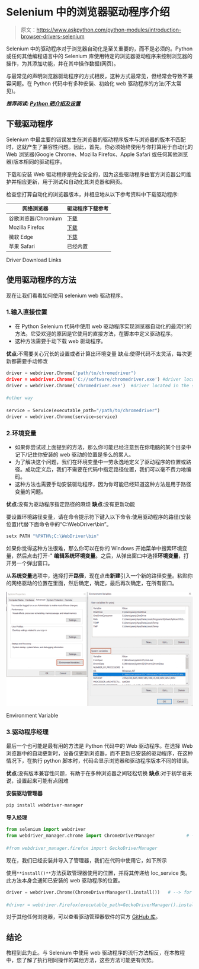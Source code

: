 # Selenium 中的浏览器驱动程序介绍

> 原文：<https://www.askpython.com/python-modules/introduction-browser-drivers-selenium>

Selenium 中的驱动程序对于浏览器自动化是至关重要的，而不是必须的。Python 或任何其他编程语言中的 Selenium 库使用特定的浏览器驱动程序来控制浏览器的操作，为其添加功能，并在其中操作数据(网页)。

与最常见的声明浏览器驱动程序的方式相反，这种方式最常见，但经常会导致不兼容问题。在 Python 代码中有多种安装、初始化 web 驱动程序的方法(不太常见)。

***推荐阅读: [Python 硒介绍及设置](https://www.askpython.com/python-modules/selenium-introduction-and-setup)***

## 下载驱动程序

Selenium 中最主要的错误发生在浏览器的驱动程序版本与浏览器的版本不匹配时，这就产生了兼容性问题。因此，首先，你必须始终使用与你打算用于自动化的 Web 浏览器(Google Chrome、Mozilla Firefox、Apple Safari 或任何其他浏览器)版本相同的驱动程序。

下载和安装 Web 驱动程序是完全安全的，因为这些驱动程序由官方浏览器公司维护并相应更新，用于测试和自动化其浏览器和网页。

检查您打算自动化的浏览器版本，并相应地从以下参考资料中下载驱动程序:

| 网络浏览器 | 驱动程序下载参考 |
| --- | --- |
| 谷歌浏览器/Chromium | [下载](https://chromedriver.storage.googleapis.com/index.html) |
| Mozilla Firefox | [下载](https://github.com/mozilla/geckodriver/releases) |
| 微软 Edge | [下载](https://developer.microsoft.com/en-us/microsoft-edge/tools/webdriver/) |
| 苹果 Safari | 已经内置 |

Driver Download Links

## 使用驱动程序的方法

现在让我们看看如何使用 selenium web 驱动程序。

### 1.输入直接位置

*   在 Python Selenium 代码中使用 web 驱动程序实现浏览器自动化的最流行的方法。它受欢迎的原因是它使用的直接方法，在脚本中定义驱动程序。
*   这种方法需要手动下载 web 驱动程序。

**优点**:不需要关心冗长的设置或者计算出环境变量
缺点:使得代码不太灵活，每次更新都需要手动修改

```py
driver = webdriver.Chrome('path/to/chromedriver") 
driver = webdriver.Chrome('C://software/chromedriver.exe') #driver located at the specified location
driver = webdriver.Chrome('chromedriver.exe')  #driver located in the same directory as of the python script file

#other way

service = Service(executable_path="/path/to/chromedriver")
driver = webdriver.Chrome(service=service)

```

### 2.环境变量

*   如果你尝试过上面提到的方法，那么你可能已经注意到在你电脑的某个目录中记下/记住你安装的 web 驱动的位置是多么的累人。
*   为了解决这个问题，我们在环境变量中一劳永逸地定义了驱动程序的位置或路径。成功定义后，我们不需要在代码中指定路径位置，我们可以毫不费力地编码。
*   这种方法也需要手动安装驱动程序，因为你可能已经知道这种方法是用于路径变量的问题。

**优点**:没有为驱动程序指定路径的麻烦
**缺点**:没有更新功能

要设置环境路径变量，请在命令提示符下键入以下命令:使用驱动程序的路径(安装位置)代替下面命令中的“C:\WebDriver\bin”。

```py
setx PATH "%PATH%;C:\WebDriver\bin"

```

如果你觉得这种方法很难，那么你可以在你的 Windows 开始菜单中搜索环境变量，然后点击打开-" **编辑系统环境变量**。之后，从弹出窗口中选择**环境变量**，打开另一个弹出窗口。

从**系统变量**选项中，选择打开**路径**，现在点击**新建**引入一个新的路径变量。粘贴你的网络驱动的位置在里面，然后确定，确定，最后再次确定，在所有窗口。

![Environment Variable](img/926c9456d753f9582b4baa7910af7c60.png)

Environment Variable

### 3.驱动程序经理

最后一个也可能是最有用的方法是 Python 代码中的 Web 驱动程序。在选择 Web 浏览器中的自动更新时，设备仅更新浏览器，而不更新已安装的驱动程序，在这种情况下，在执行 python 脚本时，代码会显示浏览器和驱动程序版本不同的错误。

**优点**:没有版本兼容性问题，有助于在多种浏览器之间轻松切换
**缺点**:对于初学者来说，设置起来可能有点困难

**安装驱动管理器**

```py
pip install webdriver-manager

```

**导入经理**

```py
from selenium import webdriver
from webdriver_manager.chrome import ChromeDriverManager            # --> for Chrome

#from webdriver_manager.firefox import GeckoDriverManager               # --> for Firefox

```

现在，我们已经安装并导入了管理器，我们在代码中使用它，如下所示

使用`**install()**`方法获取管理器使用的位置，并将其传递给 loc_service 类。此方法本身会通知已安装的 web 驱动程序的位置。

```py
driver = webdriver.Chrome(ChromeDriverManager().install())   # --> for Chrome

#driver = webdriver.Firefox(executable_path=GeckoDriverManager().install())     #--> for Firefox

```

对于其他任何浏览器，可以查看驱动管理器软件的官方 [GitHub 库](https://github.com/SergeyPirogov/webdriver_manager)。

## 结论

教程到此为止。与 Selenium 中使用 web 驱动程序的流行方法相反，在本教程中，您了解了执行相同操作的其他方法，这些方法可能更有优势。